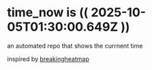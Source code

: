 # time_now is (( 2025-10-05T01:30:00.649Z ))

an automated repo that shows the currnent time

inspired by [breakingheatmap](https://github.com/breakingheatmap/breakingheatmap)